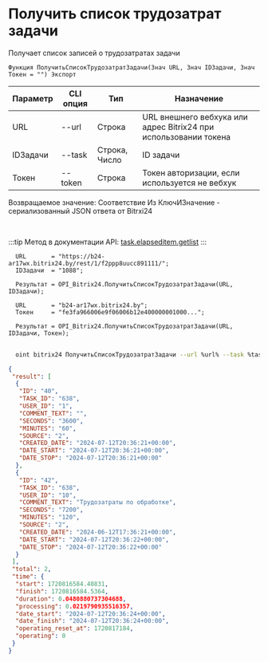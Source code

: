 ﻿---
sidebar_position: 3
---

# Получить список трудозатрат задачи
 Получает список записей о трудозатратах задачи



`Функция ПолучитьСписокТрудозатратЗадачи(Знач URL, Знач IDЗадачи, Знач Токен = "") Экспорт`

  | Параметр | CLI опция | Тип | Назначение |
  |-|-|-|-|
  | URL | --url | Строка | URL внешнего вебхука или адрес Bitrix24 при использовании токена |
  | IDЗадачи | --task | Строка, Число | ID задачи |
  | Токен | --token | Строка | Токен авторизации, если используется не вебхук |

  
  Возвращаемое значение:   Соответствие Из КлючИЗначение - сериализованный JSON ответа от Bitrxi24

<br/>

:::tip
Метод в документации API: [task.elapseditem.getlist](https://dev.1c-bitrix.ru/rest_help/tasks/task/elapseditem/getlist.php)
:::
<br/>


```bsl title="Пример кода"
  URL       = "https://b24-ar17wx.bitrix24.by/rest/1/f2ppp8uucc891111/";
  IDЗадачи  = "1088";
  
  Результат = OPI_Bitrix24.ПолучитьСписокТрудозатратЗадачи(URL, IDЗадачи);
  
  URL       = "b24-ar17wx.bitrix24.by";
  Токен     = "fe3fa966006e9f06006b12e400000001000...";
  
  Результат = OPI_Bitrix24.ПолучитьСписокТрудозатратЗадачи(URL, IDЗадачи, Токен);
```
	


```sh title="Пример команды CLI"
    
  oint bitrix24 ПолучитьСписокТрудозатратЗадачи --url %url% --task %task% --token %token%

```

```json title="Результат"
{
 "result": [
  {
   "ID": "40",
   "TASK_ID": "638",
   "USER_ID": "1",
   "COMMENT_TEXT": "",
   "SECONDS": "3600",
   "MINUTES": "60",
   "SOURCE": "2",
   "CREATED_DATE": "2024-07-12T20:36:21+00:00",
   "DATE_START": "2024-07-12T20:36:21+00:00",
   "DATE_STOP": "2024-07-12T20:36:21+00:00"
  },
  {
   "ID": "42",
   "TASK_ID": "638",
   "USER_ID": "10",
   "COMMENT_TEXT": "Трудозатраты по обработке",
   "SECONDS": "7200",
   "MINUTES": "120",
   "SOURCE": "2",
   "CREATED_DATE": "2024-06-12T17:36:21+00:00",
   "DATE_START": "2024-07-12T20:36:22+00:00",
   "DATE_STOP": "2024-07-12T20:36:22+00:00"
  }
 ],
 "total": 2,
 "time": {
  "start": 1720816584.48831,
  "finish": 1720816584.5364,
  "duration": 0.0480880737304688,
  "processing": 0.0219790935516357,
  "date_start": "2024-07-12T20:36:24+00:00",
  "date_finish": "2024-07-12T20:36:24+00:00",
  "operating_reset_at": 1720817184,
  "operating": 0
 }
}
```
